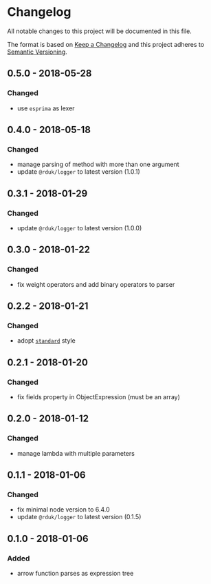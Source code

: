 # Changelog
All notable changes to this project will be documented in this file.

The format is based on [Keep a Changelog](http://keepachangelog.com/en/1.0.0/)
and this project adheres to [Semantic Versioning](http://semver.org/spec/v2.0.0.html).

## 0.5.0 - 2018-05-28
### Changed
- use `esprima` as lexer

## 0.4.0 - 2018-05-18
### Changed
- manage parsing of method with more than one argument
- update `@rduk/logger` to latest version (1.0.1)

## 0.3.1 - 2018-01-29
### Changed
- update `@rduk/logger` to latest version (1.0.0)

## 0.3.0 - 2018-01-22
### Changed
- fix weight operators and add binary operators to parser

## 0.2.2 - 2018-01-21
### Changed
- adopt [`standard`](https://github.com/standard/standard#readme) style

## 0.2.1 - 2018-01-20
### Changed
- fix fields property in ObjectExpression (must be an array)

## 0.2.0 - 2018-01-12
### Changed
- manage lambda with multiple parameters

## 0.1.1 - 2018-01-06
### Changed
- fix minimal node version to 6.4.0
- update `@rduk/logger` to latest version (0.1.5)

## 0.1.0 - 2018-01-06
### Added
- arrow function parses as expression tree
